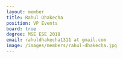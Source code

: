 ```yaml
---
layout: member
title: Rahul Dhakecha
position: VP Events
board: true
degree: MSE ESE 2018
email: rahuldhakecha1311 at gmail.com
image: /images/members/rahul-dhakecha.jpg
---
```


